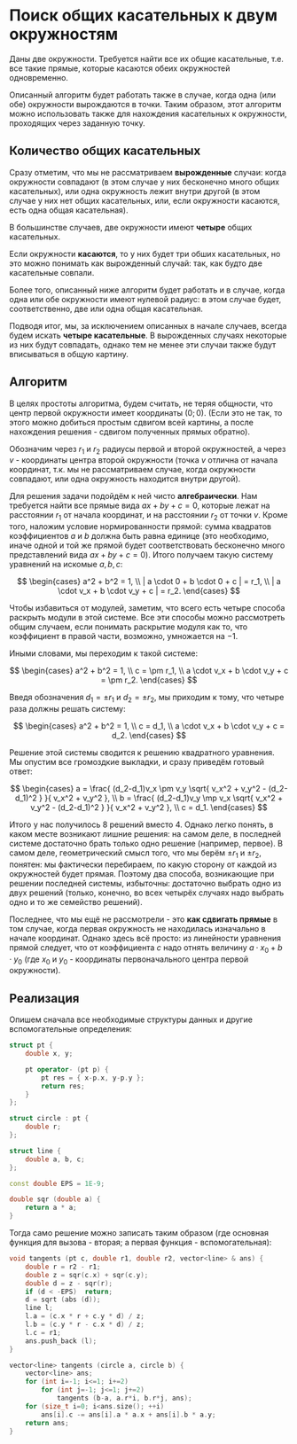# Поиск общих касательных к двум окружностям

Даны две окружности. Требуется найти все их общие касательные, т.е. все такие прямые, которые касаются обеих окружностей одновременно.

Описанный алгоритм будет работать также в случае, когда одна (или обе) окружности вырождаются в точки. Таким образом, этот алгоритм можно использовать также для нахождения касательных к окружности, проходящих через заданную точку.

## Количество общих касательных

Сразу отметим, что мы не рассматриваем **вырожденные** случаи: когда окружности совпадают (в этом случае у них бесконечно много общих касательных), или одна окружность лежит внутри другой (в этом случае у них нет общих касательных, или, если окружности касаются, есть одна общая касательная).

В большинстве случаев, две окружности имеют **четыре** общих касательных.

Если окружности **касаются**, то у них будет три обших касательных, но это можно понимать как вырожденный случай: так, как будто две касательные совпали.

Более того, описанный ниже алгоритм будет работать и в случае, когда одна или обе окружности имеют нулевой радиус: в этом случае будет, соответственно, две или одна общая касательная.

Подводя итог, мы, за исключением описанных в начале случаев, всегда будем искать **четыре касательные**. В вырожденных случаях некоторые из них будут совпадать, однако тем не менее эти случаи также будут вписываться в общую картину.

## Алгоритм

В целях простоты алгоритма, будем считать, не теряя общности, что центр первой окружности имеет координаты $(0;0)$. (Если это не так, то этого можно добиться простым сдвигом всей картины, а после нахождения решения - сдвигом полученных прямых обратно).

Обозначим через $r_1$ и $r_2$ радиусы первой и второй окружностей, а через $v$ - координаты центра второй окружности (точка $v$ отлична от начала координат, т.к. мы не рассматриваем случае, когда окружности совпадают, или одна окружность находится внутри другой).

Для решения задачи подойдём к ней чисто **алгебраически**. Нам требуется найти все прямые вида $ax+by+c=0$, которые лежат на расстоянии $r_1$ от начала координат, и на расстоянии $r_2$ от точки $v$. Кроме того, наложим условие нормированности прямой: сумма квадратов коэффициентов $a$ и $b$ должна быть равна единице (это необходимо, иначе одной и той же прямой будет соответствовать бесконечно много представлений вида $ax+by+c=0$). Итого получаем такую систему уравнений на искомые $a,b,c$:

$$ \begin{cases}
a^2 + b^2 = 1, \\
| a \cdot 0 + b \cdot 0 + c | = r_1, \\
| a \cdot v_x + b \cdot v_y + c | = r_2.
\end{cases} $$

Чтобы избавиться от модулей, заметим, что всего есть четыре способа раскрыть модули в этой системе. Все эти способы можно рассмотреть общим случаем, если понимать раскрытие модуля как то, что коэффициент в правой части, возможно, умножается на $-1$.

Иными словами, мы переходим к такой системе:

$$ \begin{cases}
a^2 + b^2 = 1, \\
c = \pm r_1, \\
a \cdot v_x + b \cdot v_y + c = \pm r_2.
\end{cases} $$

Введя обозначения $d_1 = \pm r_1$ и $d_2 = \pm r_2$, мы приходим к тому, что четыре раза должны решать систему:

$$ \begin{cases}
a^2 + b^2 = 1, \\
c = d_1, \\
a \cdot v_x + b \cdot v_y + c = d_2.
\end{cases} $$

Решение этой системы сводится к решению квадратного уравнения. Мы опустим все громоздкие выкладки, и сразу приведём готовый ответ:

$$ \begin{cases}
a = \frac{ (d_2-d_1)v_x \pm v_y \sqrt{ v_x^2 + v_y^2 - (d_2-d_1)^2 } }{ v_x^2 + v_y^2 }, \\
b = \frac{ (d_2-d_1)v_y \mp v_x \sqrt{ v_x^2 + v_y^2 - (d_2-d_1)^2 } }{ v_x^2 + v_y^2 }, \\
c = d_1.
\end{cases} $$

Итого у нас получилось $8$ решений вместо $4$. Однако легко понять, в каком месте возникают лишние решения: на самом деле, в последней системе достаточно брать только одно решение (например, первое). В самом деле, геометрический смысл того, что мы берём $\pm r_1$ и $\pm r_2$, понятен: мы фактически перебираем, по какую сторону от каждой из окружностей будет прямая. Поэтому два способа, возникающие при решении последней системы, избыточны: достаточно выбрать одно из двух решений (только, конечно, во всех четырёх случаях надо выбрать одно и то же семейство решений).

Последнее, что мы ещё не рассмотрели - это **как сдвигать прямые** в том случае, когда первая окружность не находилась изначально в начале координат. Однако здесь всё просто: из линейности уравнения прямой следует, что от коэффициента $c$ надо отнять величину $a \cdot x_0 + b \cdot y_0$ (где $x_0$ и $y_0$ - координаты первоначального центра первой окружности).

## Реализация

Опишем сначала все необходимые структуры данных и другие вспомогательные определения:

<!--- TODO: specify code snippet id -->
``` cpp
struct pt {
    double x, y;

    pt operator- (pt p) {
        pt res = { x-p.x, y-p.y };
        return res;
    }
};

struct circle : pt {
    double r;
};

struct line {
    double a, b, c;
};

const double EPS = 1E-9;

double sqr (double a) {
    return a * a;
}
```

Тогда само решение можно записать таким образом (где основная функция для вызова - вторая; а первая функция - вспомогательная):

<!--- TODO: specify code snippet id -->
``` cpp
void tangents (pt c, double r1, double r2, vector<line> & ans) {
    double r = r2 - r1;
    double z = sqr(c.x) + sqr(c.y);
    double d = z - sqr(r);
    if (d < -EPS)  return;
    d = sqrt (abs (d));
    line l;
    l.a = (c.x * r + c.y * d) / z;
    l.b = (c.y * r - c.x * d) / z;
    l.c = r1;
    ans.push_back (l);
}

vector<line> tangents (circle a, circle b) {
    vector<line> ans;
    for (int i=-1; i<=1; i+=2)
        for (int j=-1; j<=1; j+=2)
            tangents (b-a, a.r*i, b.r*j, ans);
    for (size_t i=0; i<ans.size(); ++i)
        ans[i].c -= ans[i].a * a.x + ans[i].b * a.y;
    return ans;
}
```
